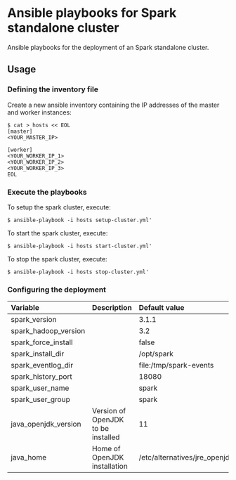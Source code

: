 # Ansible playbooks for Spark standalone cluster

Ansible playbooks for the deployment of an Spark standalone cluster.

## Usage

### Defining the inventory file

Create a new ansible inventory containing the IP addresses of the master and worker instances:

```{shell}
$ cat > hosts << EOL
[master]
<YOUR_MASTER_IP>

[worker]
<YOUR_WORKER_IP_1>
<YOUR_WORKER_IP_2>
<YOUR_WORKER_IP_3>
EOL
```

### Execute the playbooks

To setup the spark cluster, execute:

```{shell}
$ ansible-playbook -i hosts setup-cluster.yml'
```

To start the spark cluster, execute:

```{shell}
$ ansible-playbook -i hosts start-cluster.yml'
```

To stop the spark cluster, execute:

```{shell}
$ ansible-playbook -i hosts stop-cluster.yml'
```

### Configuring the deployment

| Variable | Description | Default value |
|:---------|:------------|:--------------|
| spark_version | | 3.1.1 |
| spark_hadoop_version | | 3.2 |
| spark_force_install | | false |
| spark_install_dir | | /opt/spark |
| spark_eventlog_dir | | file:/tmp/spark-events |
| spark_history_port | | 18080 |
| spark_user_name | | spark |
| spark_user_group | | spark |
| java_openjdk_version | Version of OpenJDK to be installed | 11 |
| java_home | Home of OpenJDK installation | /etc/alternatives/jre_openjdk |